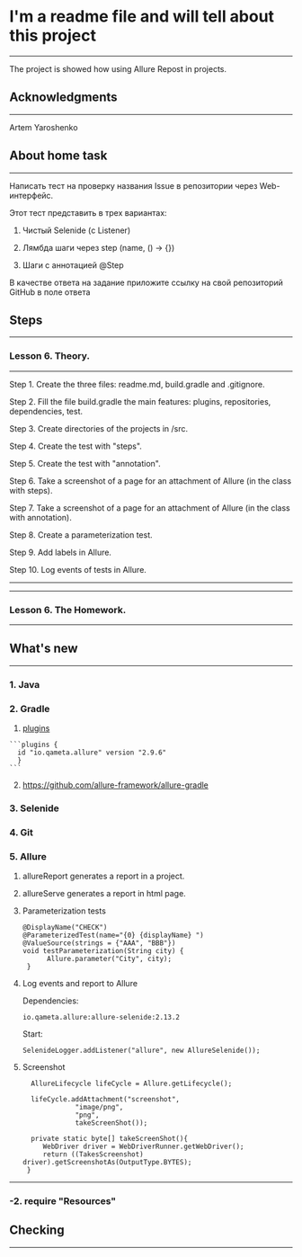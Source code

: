 # I'm a readme file and will tell about this project
___
The project is showed how using Allure Repost in projects.

## Acknowledgments
___
Artem Yaroshenko

## About home task
___
Написать тест на проверку названия Issue в репозитории через Web-интерфейс.

Этот тест представить в трех вариантах:

1. Чистый Selenide (с Listener)

2. Лямбда шаги через step (name, () -> {})

3. Шаги с аннотацией @Step

В качестве ответа на задание приложите ссылку на свой репозиторий GitHub в поле ответа

## Steps
___
### Lesson 6. Theory.
___
Step 1. Create the three files: readme.md, build.gradle and .gitignore.

Step 2. Fill the file build.gradle the main features: plugins, repositories, dependencies, test.

Step 3. Create directories of the projects in /src.

Step 4. Create the test with "steps".

Step 5. Create the test with "annotation".

Step 6. Take a screenshot of a page for an attachment of Allure (in the class with steps).

Step 7. Take a screenshot of a page for an attachment of Allure (in the class with annotation).

Step 8. Create a parameterization test.

Step 9. Add labels in Allure.

Step 10. Log events of tests in Allure.

___
___

### Lesson 6. The Homework.
___



## What's new
___
### 1. Java
### 2. Gradle
   1. [plugins](https://plugins.gradle.org/plugin/io.qameta.allure)

    ```plugins {
      id "io.qameta.allure" version "2.9.6"
      }
    ```  
   2. https://github.com/allure-framework/allure-gradle

### 3. Selenide
### 4. Git
### 5. Allure
1. allureReport generates a report in a project.
2. allureServe generates a report in html page.
3. Parameterization tests
   ```aidl
   @DisplayName("CHECK")
   @ParameterizedTest(name="{0} {displayName} ")
   @ValueSource(strings = {"AAA", "BBB"})
   void testParameterization(String city) {
         Allure.parameter("City", city);
    }
   ```
4. Log events and report to Allure

   Dependencies:

    `io.qameta.allure:allure-selenide:2.13.2`

   Start:  

   `SelenideLogger.addListener("allure", new AllureSelenide());`

5. Screenshot
   ```
     AllureLifecycle lifeCycle = Allure.getLifecycle();
     
     lifeCycle.addAttachment("screenshot", 
                "image/png", 
                "png", 
                takeScreenShot());
                
     private static byte[] takeScreenShot(){
        WebDriver driver = WebDriverRunner.getWebDriver();
        return ((TakesScreenshot) driver).getScreenshotAs(OutputType.BYTES);
    }

   ```


            
___
### -2. require "Resources"



## Checking
___


